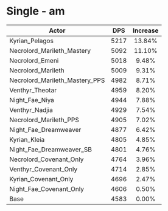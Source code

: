 # Single - am
| Actor | DPS | Increase |
|---|:---:|:---:|
|Kyrian_Pelagos|5217|13.84%|
|Necrolord_Marileth_Mastery|5092|11.10%|
|Necrolord_Emeni|5018|9.48%|
|Necrolord_Marileth|5009|9.31%|
|Necrolord_Marileth_Mastery_PPS|4982|8.71%|
|Venthyr_Theotar|4959|8.20%|
|Night_Fae_Niya|4944|7.88%|
|Venthyr_Nadjia|4929|7.54%|
|Necrolord_Marileth_PPS|4905|7.02%|
|Night_Fae_Dreamweaver|4877|6.42%|
|Kyrian_Kleia|4805|4.85%|
|Night_Fae_Dreamweaver_SB|4801|4.76%|
|Necrolord_Covenant_Only|4764|3.96%|
|Venthyr_Covenant_Only|4714|2.85%|
|Kyrian_Covenant_Only|4696|2.47%|
|Night_Fae_Covenant_Only|4606|0.50%|
|Base|4583|0.00%|
